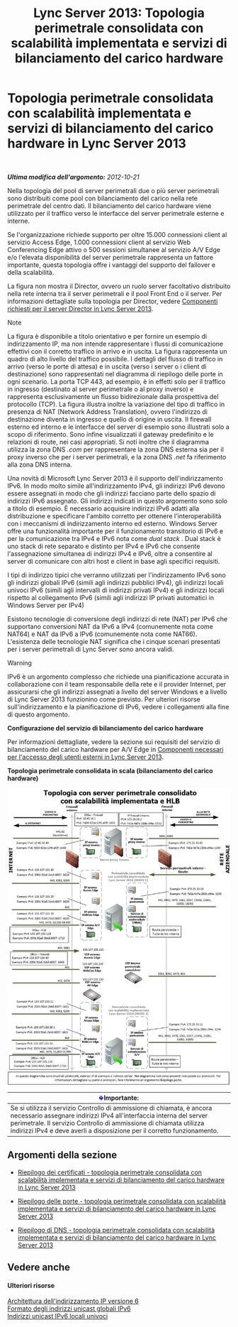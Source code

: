 ﻿---
title: 'Lync Server 2013: Topologia perimetrale consolidata con scalabilità implementata e servizi di bilanciamento del carico hardware'
TOCTitle: Topologia perimetrale consolidata con scalabilità implementata e servizi di bilanciamento del carico hardware
ms:assetid: 6783e225-9677-415a-8731-0bf2e2c4cf8b
ms:mtpsurl: https://technet.microsoft.com/it-it/library/Gg398478(v=OCS.15)
ms:contentKeyID: 49300828
ms.date: 08/24/2015
mtps_version: v=OCS.15
ms.translationtype: HT
---

# Topologia perimetrale consolidata con scalabilità implementata e servizi di bilanciamento del carico hardware in Lync Server 2013

 

_**Ultima modifica dell'argomento:** 2012-10-21_

Nella topologia del pool di server perimetrali due o più server perimetrali sono distribuiti come pool con bilanciamento del carico nella rete perimetrale del centro dati. Il bilanciamento del carico hardware viene utilizzato per il traffico verso le interfacce del server perimetrale esterne e interne.

Se l'organizzazione richiede supporto per oltre 15.000 connessioni client al servizio Access Edge, 1.000 connessioni client al servizio Web Conferencing Edge attivo o 500 sessioni simultanee al servizio A/V Edge e/o l'elevata disponibilità del server perimetrale rappresenta un fattore importante, questa topologia offre i vantaggi del supporto del failover e della scalabilità.

La figura non mostra il Director, ovvero un ruolo server facoltativo distribuito nella rete interna tra il server perimetrali e il pool Front End o il server. Per informazioni dettagliate sulla topologia per Director, vedere [Componenti richiesti per il server Director in Lync Server 2013](lync-server-2013-components-required-for-the-director.md).


> [!NOTE]
> La figura è disponibile a titolo orientativo e per fornire un esempio di indirizzamento IP, ma non intende rappresentare i flussi di comunicazione effettivi con il corretto traffico in arrivo e in uscita. La figura rappresenta un quadro di alto livello del traffico possibile. I dettagli del flusso di traffico in arrivo (verso le porte di attesa) e in uscita (verso i server o i client di destinazione) sono rappresentati nel diagramma di riepilogo delle porte in ogni scenario. La porta TCP 443, ad esempio, è in effetti solo per il traffico in ingresso (destinato al server perimetrale o al proxy inverso) e rappresenta esclusivamente un flusso bidirezionale dalla prospettiva del protocollo (TCP). La figura illustra inoltre la variazione del tipo di traffico in presenza di NAT (Network Address Translation), ovvero l'indirizzo di destinazione diventa in ingresso e quello di origine in uscita. Il firewall esterno ed interno e le interfacce del server di esempio sono illustrati solo a scopo di riferimento. Sono infine visualizzati il gateway predefinito e le relazioni di route, nei casi appropriati. Si noti inoltre che il diagramma utilizza la zona DNS <EM>.com</EM> per rappresentare la zona DNS esterna sia per il proxy inverso che per i server perimetrali, e la zona DNS <EM>.net</EM> fa riferimento alla zona DNS interna.



Una novità di Microsoft Lync Server 2013 è il supporto dell'indirizzamento IPv6. In modo molto simile all'indirizzamento IPv4, gli indirizzi IPv6 devono essere assegnati in modo che gli indirizzi facciano parte dello spazio di indirizzi IPv6 assegnato. Gli indirizzi indicati in questo argomento sono solo a titolo di esempio. È necessario acquisire indirizzi IPv6 adatti alla distribuzione e specificare l'ambito corretto per ottenere l'interoperabilità con i meccanismi di indirizzamento interno ed esterno. Windows Server offre una funzionalità importante per il funzionamento transitorio di IPv6 e per la comunicazione tra IPv4 e IPv6 nota come *dual stack* . Dual stack è uno stack di rete separato e distinto per IPv4 e IPv6 che consente l'assegnazione simultanea di indirizzi IPv4 e IPv6, oltre a consentire al server di comunicare con altri host e client in base agli specifici requisiti.

I tipi di indirizzo tipici che verranno utilizzati per l'indirizzamento IPv6 sono gli indirizzi globali IPv6 (simili agli indirizzi pubblici IPv4), gli indirizzi locali univoci IPv6 (simili agli intervalli di indirizzi privati IPv4) e gli indirizzi locali rispetto al collegamento IPv6 (simili agli indirizzi IP privati automatici in Windows Server per IPv4)

Esistono tecnologie di conversione degli indirizzi di rete (NAT) per IPv6 che supportano conversioni NAT da IPv6 a IPv4 (comunemente nota come NAT64) e NAT da IPv6 a IPv6 (comunemente nota come NAT66). L'esistenza delle tecnologie NAT significa che i cinque scenari presentati per i server perimetrali di Lync Server sono ancora validi.


> [!WARNING]
> IPv6 è un argomento complesso che richiede una pianificazione accurata in collaborazione con il team responsabile della rete e il provider Internet, per assicurarsi che gli indirizzi assegnati a livello del server Windows e a livello di Lync Server 2013 funzionino come previsto. Per ulteriori risorse sull'indirizzamento e la pianificazione di IPv6, vedere i collegamenti alla fine di questo argomento.



**Configurazione del servizio di bilanciamento del carico hardware**

Per informazioni dettagliate, vedere la sezione sui requisiti del servizio di bilanciamento del carico hardware per A/V Edge in [Componenti necessari per l'accesso degli utenti esterni in Lync Server 2013](lync-server-2013-components-required-for-external-user-access.md).

**Topologia perimetrale consolidata in scala (bilanciamento del carico hardware)**

![Topologia perimetrale consolidata con scalabilità implementata](images/Gg398478.3a57cd0d-8de4-4ecc-a783-4dff5b3456a2(OCS.15).jpg "Topologia perimetrale consolidata con scalabilità implementata")

<table>
<thead>
<tr class="header">
<th><img src="images/Gg412908.important(OCS.15).gif" title="important" alt="important" />Importante:</th>
</tr>
</thead>
<tbody>
<tr class="odd">
<td>Se si utilizza il servizio Controllo di ammissione di chiamata, è ancora necessario assegnare indirizzi IPv4 all'interfaccia interna del server perimetrale. Il servizio Controllo di ammissione di chiamata utilizza indirizzi IPv4 e deve averli a disposizione per il corretto funzionamento.</td>
</tr>
</tbody>
</table>


## Argomenti della sezione

  - [Riepilogo dei certificati - topologia perimetrale consolidata con scalabilità implementata e servizi di bilanciamento del carico hardware in Lync Server 2013](lync-server-2013-certificate-summary-scaled-consolidated-edge-with-hardware-load-balancers.md)

  - [Riepilogo delle porte - topologia perimetrale consolidata con scalabilità implementata e servizi di bilanciamento del carico hardware in Lync Server 2013](lync-server-2013-port-summary-scaled-consolidated-edge-with-hardware-load-balancers.md)

  - [Riepilogo di DNS - topologia perimetrale consolidata con scalabilità implementata e servizi di bilanciamento del carico hardware in Lync Server 2013](lync-server-2013-dns-summary-scaled-consolidated-edge-with-hardware-load-balancers.md)

## Vedere anche

#### Ulteriori risorse

[Architettura dell'indirizzamento IP versione 6](http://tools.ietf.org/html/rfc4291)  
[Formato degli indirizzi unicast globali IPv6](http://tools.ietf.org/html/rfc3587)  
[Indirizzi unicast IPv6 locali univoci](http://tools.ietf.org/html/rfc4193)


